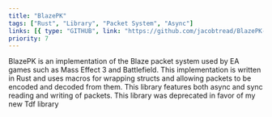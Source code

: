 ```yaml
---
title: "BlazePK"
tags: ["Rust", "Library", "Packet System", "Async"]
links: [{ type: "GITHUB", link: "https://github.com/jacobtread/BlazePK-rs" }]
priority: 7
---
```


BlazePK is an implementation of the Blaze packet system used by EA games such as Mass Effect 3 and Battlefield. This implementation is written in Rust and uses macros for wrapping structs and allowing packets to be encoded and decoded from them. This library features both async and sync reading and writing of packets. This library was deprecated in favor of my new Tdf library
